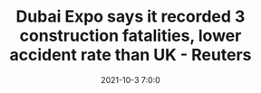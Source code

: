 ---
"title": "Dubai Expo says it recorded 3 construction fatalities, lower accident rate than UK - Reuters"
"date": "2021-10-3 7:0:0"
"feed_name": "GOOGLENEWSCONSTRUCTION"
"feed_website": "https://news.google.com/search?q=construction%2Bincident&hl=en-US&gl=US&ceid=US:en"
"feed_rss": "https://news.google.com/rss/search?q=construction%2Bincident&hl=en-US&gl=US&ceid=US:en"
"link": "https://www.reuters.com/world/middle-east/dubai-expo-says-it-recorded-3-construction-fatalities-lower-accident-rate-than-2021-10-02/"
"source": "{'href': 'https://www.reuters.com', 'title': 'Reuters'}"
"file": "_posts/2021-1-1-da68fcb8150ae641d6088ef3b63e881285cef261.md"
"accident": "1"
"drilling": "0"
"represented_by": "0"
"dead": "0"
"injured": "0"
"arrested": "0"
"place": "unknown place"
"where": "unknown site"
"causes": "unknown"
"place_uri": "unknown place"
---